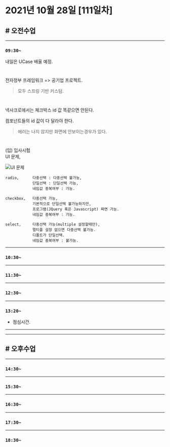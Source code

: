 # 2021년 10월 28일 [111일차]

## # 오전수업
----
### `09:30~`


내일은 UCase 배울 예정.   

#

전자정부 프레임워크 => 공기업 프로젝트.    
> 모두 스프링 기반 커스텀.    

#

넥사크로에서는 체크박스 id 값 똑같으면 안된다.  

컴포넌트들의 id 값이 다 달라야 한다.   
> 에러는 나지 않지만 화면에 안보이는경우가 있다.   

#

(입) 입사시험         
UI 문제,        

![UI 문제]()    

```
radio,      다중선택 : 다중선택 불가능,    
            단일선택 : 단일선택 가능,      
            네임값 중복여부 : 가능.        

checkbox,   다중선택 가능,         
            기본적으로 단일선택 불가능하지만,   
            프로그램(JQuery 혹은 Javascript) 짜면 가능.  
            네임값 중복여부 : 가능.        

select,     다중선택 가능(multiple 설정할때만),     
            멀티플 설정 없으면 다중선택 불가능.  
            디폴트가 단일선택.      
            네임값 중복여부 : 불가능.        
```














----
### `10:30~`








----
### `11:30~`








----
### `12:30~`








----
### `13:20~`

  - 점심시간.

---
---

## # 오후수업

---
### `14:30~`










---
### `15:30~`









----
### `16:30~`








----
### `17:30~`








----
### `18:30~`
